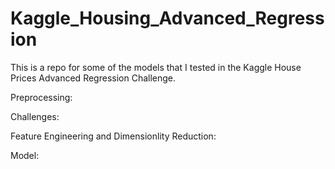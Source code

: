 # Kaggle_Housing_Advanced_Regression
This is a repo for some of the models that I tested in the Kaggle House Prices Advanced Regression Challenge.

Preprocessing:


Challenges:


Feature Engineering and Dimensionlity Reduction:


Model:
